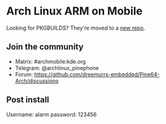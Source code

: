 # Arch Linux ARM on Mobile

Looking for PKGBUILDS? They're moved to a [new repo](https://github.com/dreemurrs-embedded/danctnix-packages).

## Join the community
 * Matrix: #archmobile:kde.org
 * Telegram: @archlinux_pinephone
 * Forum: https://github.com/dreemurrs-embedded/Pine64-Arch/discussions

## Post install
Username: alarm
password: 123456
